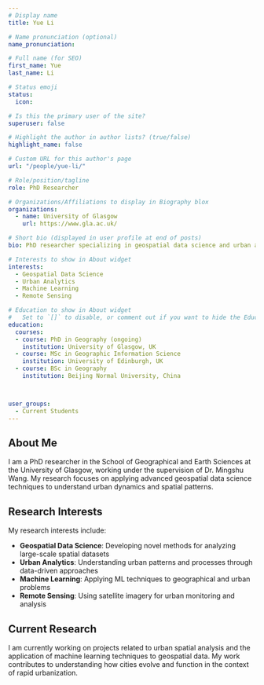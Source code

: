 ```yaml
---
# Display name
title: Yue Li

# Name pronunciation (optional)
name_pronunciation:

# Full name (for SEO)
first_name: Yue
last_name: Li

# Status emoji
status:
  icon:

# Is this the primary user of the site?
superuser: false

# Highlight the author in author lists? (true/false)
highlight_name: false

# Custom URL for this author's page
url: "/people/yue-li/"

# Role/position/tagline
role: PhD Researcher

# Organizations/Affiliations to display in Biography blox
organizations:
  - name: University of Glasgow
    url: https://www.gla.ac.uk/

# Short bio (displayed in user profile at end of posts)
bio: PhD researcher specializing in geospatial data science and urban analytics.

# Interests to show in About widget
interests:
  - Geospatial Data Science
  - Urban Analytics
  - Machine Learning
  - Remote Sensing

# Education to show in About widget
#   Set to `[]` to disable, or comment out if you want to hide the Education widget.
education:
  courses:
  - course: PhD in Geography (ongoing)
    institution: University of Glasgow, UK
  - course: MSc in Geographic Information Science
    institution: University of Edinburgh, UK
  - course: BSc in Geography
    institution: Beijing Normal University, China



user_groups:
  - Current Students
---
```


## About Me

I am a PhD researcher in the School of Geographical and Earth Sciences at the University of Glasgow, working under the supervision of Dr. Mingshu Wang. My research focuses on applying advanced geospatial data science techniques to understand urban dynamics and spatial patterns.

## Research Interests

My research interests include:
- **Geospatial Data Science**: Developing novel methods for analyzing large-scale spatial datasets
- **Urban Analytics**: Understanding urban patterns and processes through data-driven approaches
- **Machine Learning**: Applying ML techniques to geographical and urban problems
- **Remote Sensing**: Using satellite imagery for urban monitoring and analysis

## Current Research

I am currently working on projects related to urban spatial analysis and the application of machine learning techniques to geospatial data. My work contributes to understanding how cities evolve and function in the context of rapid urbanization.
